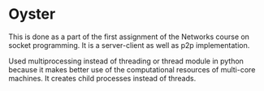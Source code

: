 Oyster
======

This is done as a part of the first assignment of the Networks course on socket programming. It is a server-client as well as p2p implementation. 

Used multiprocessing instead of threading or thread module in python because it makes better use of the computational resources of multi-core machines. It creates child processes instead of threads.
